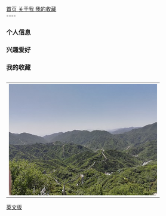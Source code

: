 
<html>
	<head>
		<meta charset="UTF-8">
		<title>导航栏</title>
	</head>
	<body>
		<nav>
			<a href="/index.html">首页 </a>
			<a href="/index.html">关于我 </a>
			<a href="/MyFavorites/MyFavoritesIndex.html">我的收藏 </a>
		</nav>
	</body>
</html>
----



### 个人信息

### 兴趣爱好

### 我的收藏

<table border="0">
<table border="0">
  <tr>
    <td width="100%">
      <img src="/image/changcheng.jpg" width="100%">
    </td>
  </tr>
</table>

<a href="/index-en.html">英文版</a>

